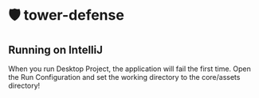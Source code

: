  
# 🛡 tower-defense 

## Running on IntelliJ
When you run Desktop Project, the application will fail the first time. Open the Run Configuration and set the working directory to the core/assets directory!
